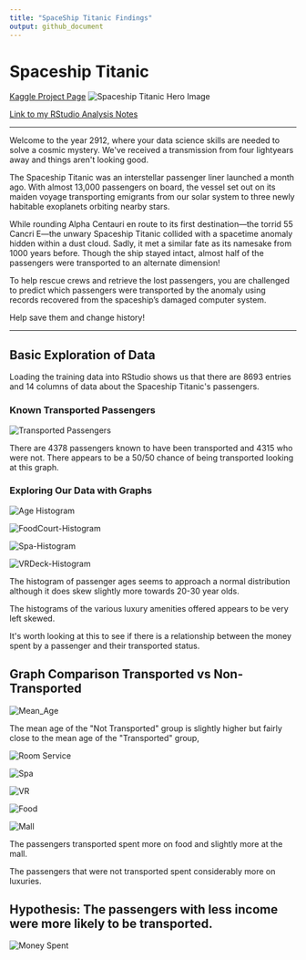 ```yaml
---
title: "SpaceShip Titanic Findings"
output: github_document
---
```


# Spaceship Titanic
[Kaggle Project Page](https://www.kaggle.com/competitions/spaceship-titanic)
![Spaceship Titanic Hero Image](https://github.com/somas1/CT/blob/main/Spaceship%20Titanic/joel-filipe-QwoNAhbmLLo-unsplash.jpg)

[Link to my RStudio Analysis Notes](https://github.com/somas1/CT/blob/main/Spaceship%20Titanic/Spaceship-Titanic.Rmd)

---

Welcome to the year 2912, where your data science skills are needed to solve a cosmic mystery. We've received a transmission from four lightyears away and things aren't looking good.

The Spaceship Titanic was an interstellar passenger liner launched a month ago. With almost 13,000 passengers on board, the vessel set out on its maiden voyage transporting emigrants from our solar system to three newly habitable exoplanets orbiting nearby stars.

While rounding Alpha Centauri en route to its first destination—the torrid 55 Cancri E—the unwary Spaceship Titanic collided with a spacetime anomaly hidden within a dust cloud. Sadly, it met a similar fate as its namesake from 1000 years before. Though the ship stayed intact, almost half of the passengers were transported to an alternate dimension!

To help rescue crews and retrieve the lost passengers, you are challenged to predict which passengers were transported by the anomaly using records recovered from the spaceship’s damaged computer system.

Help save them and change history!

---

## Basic Exploration of Data

Loading the training data into RStudio shows us that there are 8693 entries and 14 columns of data about the Spaceship Titanic's passengers.

### Known Transported Passengers

![Transported Passengers](https://github.com/somas1/CT/blob/main/Spaceship%20Titanic/spaceship-titanic/transported_bar_graph.png)

There are 4378 passengers known to have been transported and 4315 who were not. There appears to be a 50/50 chance of being transported looking at this graph.

### Exploring Our Data with Graphs

![Age Histogram](https://github.com/somas1/CT/blob/main/Spaceship%20Titanic/spaceship-titanic/Age%20Histogrampng.png)

![FoodCourt-Histogram](https://github.com/somas1/CT/blob/main/Spaceship%20Titanic/spaceship-titanic/FoodCourt-Histogram.png)

![Spa-Histogram](https://github.com/somas1/CT/blob/main/Spaceship%20Titanic/spaceship-titanic/Spa-Histogram.png)

![VRDeck-Histogram](https://github.com/somas1/CT/blob/main/Spaceship%20Titanic/spaceship-titanic/VRDeck-Histogram.png)

The histogram of passenger ages seems to approach a normal distribution although it does skew slightly more towards 20-30 year olds. 

The histograms of the various luxury amenities offered appears to be very left skewed.

It's worth looking at this to see if there is a relationship between the money spent by a passenger and their transported status.

## Graph Comparison Transported vs Non-Transported

![Mean_Age](https://github.com/somas1/CT/blob/main/Spaceship%20Titanic/spaceship-titanic/Mean_Age.png)

The mean age of the "Not Transported" group is slightly higher but fairly close to the mean age of the "Transported" group,

![Room Service](https://github.com/somas1/CT/blob/main/Spaceship%20Titanic/spaceship-titanic/Room%20Service.png)

![Spa](https://github.com/somas1/CT/blob/main/Spaceship%20Titanic/spaceship-titanic/Spa.png)

![VR](https://github.com/somas1/CT/blob/main/Spaceship%20Titanic/spaceship-titanic/VR.png)

![Food](https://github.com/somas1/CT/blob/main/Spaceship%20Titanic/spaceship-titanic/Food.png)

![Mall](https://github.com/somas1/CT/blob/main/Spaceship%20Titanic/spaceship-titanic/Mall.png)

The passengers transported spent more on food and slightly more at the mall. 

The passengers that were not transported spent considerably more on luxuries.

## Hypothesis: The passengers with less income were more likely to be transported.

![Money Spent](https://github.com/somas1/CT/blob/main/Spaceship%20Titanic/spaceship-titanic/transported-violin.png)








